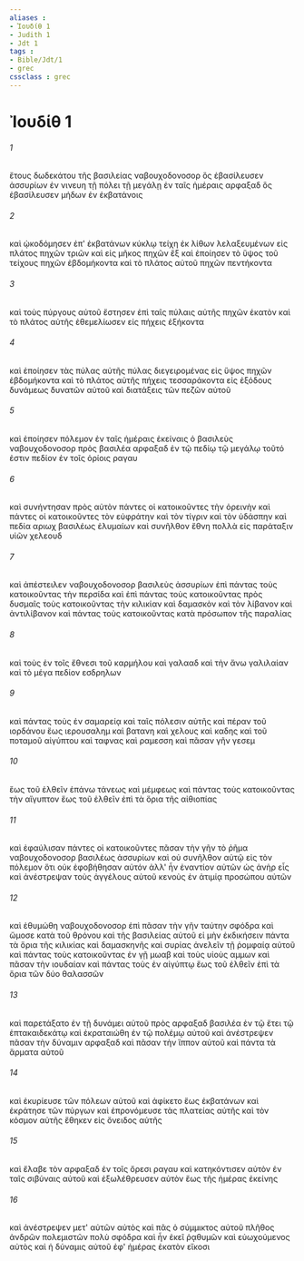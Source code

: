 ```yaml
---
aliases : 
- Ἰουδίθ 1
- Judith 1
- Jdt 1
tags : 
- Bible/Jdt/1
- grec
cssclass : grec
---
```


# Ἰουδίθ 1

###### 1
ἔτους δωδεκάτου τῆς βασιλείας ναβουχοδονοσορ ὃς ἐβασίλευσεν ἀσσυρίων ἐν νινευη τῇ πόλει τῇ μεγάλῃ ἐν ταῖς ἡμέραις αρφαξαδ ὃς ἐβασίλευσεν μήδων ἐν ἐκβατάνοις
###### 2
καὶ ᾠκοδόμησεν ἐπ' ἐκβατάνων κύκλῳ τείχη ἐκ λίθων λελαξευμένων εἰς πλάτος πηχῶν τριῶν καὶ εἰς μῆκος πηχῶν ἓξ καὶ ἐποίησεν τὸ ὕψος τοῦ τείχους πηχῶν ἑβδομήκοντα καὶ τὸ πλάτος αὐτοῦ πηχῶν πεντήκοντα
###### 3
καὶ τοὺς πύργους αὐτοῦ ἔστησεν ἐπὶ ταῖς πύλαις αὐτῆς πηχῶν ἑκατὸν καὶ τὸ πλάτος αὐτῆς ἐθεμελίωσεν εἰς πήχεις ἑξήκοντα
###### 4
καὶ ἐποίησεν τὰς πύλας αὐτῆς πύλας διεγειρομένας εἰς ὕψος πηχῶν ἑβδομήκοντα καὶ τὸ πλάτος αὐτῆς πήχεις τεσσαράκοντα εἰς ἐξόδους δυνάμεως δυνατῶν αὐτοῦ καὶ διατάξεις τῶν πεζῶν αὐτοῦ
###### 5
καὶ ἐποίησεν πόλεμον ἐν ταῖς ἡμέραις ἐκείναις ὁ βασιλεὺς ναβουχοδονοσορ πρὸς βασιλέα αρφαξαδ ἐν τῷ πεδίῳ τῷ μεγάλῳ τοῦτό ἐστιν πεδίον ἐν τοῖς ὁρίοις ραγαυ
###### 6
καὶ συνήντησαν πρὸς αὐτὸν πάντες οἱ κατοικοῦντες τὴν ὀρεινὴν καὶ πάντες οἱ κατοικοῦντες τὸν εὐφράτην καὶ τὸν τίγριν καὶ τὸν ὑδάσπην καὶ πεδία αριωχ βασιλέως ἐλυμαίων καὶ συνῆλθον ἔθνη πολλὰ εἰς παράταξιν υἱῶν χελεουδ
###### 7
καὶ ἀπέστειλεν ναβουχοδονοσορ βασιλεὺς ἀσσυρίων ἐπὶ πάντας τοὺς κατοικοῦντας τὴν περσίδα καὶ ἐπὶ πάντας τοὺς κατοικοῦντας πρὸς δυσμαῖς τοὺς κατοικοῦντας τὴν κιλικίαν καὶ δαμασκὸν καὶ τὸν λίβανον καὶ ἀντιλίβανον καὶ πάντας τοὺς κατοικοῦντας κατὰ πρόσωπον τῆς παραλίας
###### 8
καὶ τοὺς ἐν τοῖς ἔθνεσι τοῦ καρμήλου καὶ γαλααδ καὶ τὴν ἄνω γαλιλαίαν καὶ τὸ μέγα πεδίον εσδρηλων
###### 9
καὶ πάντας τοὺς ἐν σαμαρείᾳ καὶ ταῖς πόλεσιν αὐτῆς καὶ πέραν τοῦ ιορδάνου ἕως ιερουσαλημ καὶ βατανη καὶ χελους καὶ καδης καὶ τοῦ ποταμοῦ αἰγύπτου καὶ ταφνας καὶ ραμεσση καὶ πᾶσαν γῆν γεσεμ
###### 10
ἕως τοῦ ἐλθεῖν ἐπάνω τάνεως καὶ μέμφεως καὶ πάντας τοὺς κατοικοῦντας τὴν αἴγυπτον ἕως τοῦ ἐλθεῖν ἐπὶ τὰ ὅρια τῆς αἰθιοπίας
###### 11
καὶ ἐφαύλισαν πάντες οἱ κατοικοῦντες πᾶσαν τὴν γῆν τὸ ῥῆμα ναβουχοδονοσορ βασιλέως ἀσσυρίων καὶ οὐ συνῆλθον αὐτῷ εἰς τὸν πόλεμον ὅτι οὐκ ἐφοβήθησαν αὐτόν ἀλλ' ἦν ἐναντίον αὐτῶν ὡς ἀνὴρ εἷς καὶ ἀνέστρεψαν τοὺς ἀγγέλους αὐτοῦ κενοὺς ἐν ἀτιμίᾳ προσώπου αὐτῶν
###### 12
καὶ ἐθυμώθη ναβουχοδονοσορ ἐπὶ πᾶσαν τὴν γῆν ταύτην σφόδρα καὶ ὤμοσε κατὰ τοῦ θρόνου καὶ τῆς βασιλείας αὐτοῦ εἰ μὴν ἐκδικήσειν πάντα τὰ ὅρια τῆς κιλικίας καὶ δαμασκηνῆς καὶ συρίας ἀνελεῖν τῇ ῥομφαίᾳ αὐτοῦ καὶ πάντας τοὺς κατοικοῦντας ἐν γῇ μωαβ καὶ τοὺς υἱοὺς αμμων καὶ πᾶσαν τὴν ιουδαίαν καὶ πάντας τοὺς ἐν αἰγύπτῳ ἕως τοῦ ἐλθεῖν ἐπὶ τὰ ὅρια τῶν δύο θαλασσῶν
###### 13
καὶ παρετάξατο ἐν τῇ δυνάμει αὐτοῦ πρὸς αρφαξαδ βασιλέα ἐν τῷ ἔτει τῷ ἑπτακαιδεκάτῳ καὶ ἐκραταιώθη ἐν τῷ πολέμῳ αὐτοῦ καὶ ἀνέστρεψεν πᾶσαν τὴν δύναμιν αρφαξαδ καὶ πᾶσαν τὴν ἵππον αὐτοῦ καὶ πάντα τὰ ἅρματα αὐτοῦ
###### 14
καὶ ἐκυρίευσε τῶν πόλεων αὐτοῦ καὶ ἀφίκετο ἕως ἐκβατάνων καὶ ἐκράτησε τῶν πύργων καὶ ἐπρονόμευσε τὰς πλατείας αὐτῆς καὶ τὸν κόσμον αὐτῆς ἔθηκεν εἰς ὄνειδος αὐτῆς
###### 15
καὶ ἔλαβε τὸν αρφαξαδ ἐν τοῖς ὄρεσι ραγαυ καὶ κατηκόντισεν αὐτὸν ἐν ταῖς σιβύναις αὐτοῦ καὶ ἐξωλέθρευσεν αὐτὸν ἕως τῆς ἡμέρας ἐκείνης
###### 16
καὶ ἀνέστρεψεν μετ' αὐτῶν αὐτὸς καὶ πᾶς ὁ σύμμικτος αὐτοῦ πλῆθος ἀνδρῶν πολεμιστῶν πολὺ σφόδρα καὶ ἦν ἐκεῖ ῥᾳθυμῶν καὶ εὐωχούμενος αὐτὸς καὶ ἡ δύναμις αὐτοῦ ἐφ' ἡμέρας ἑκατὸν εἴκοσι
